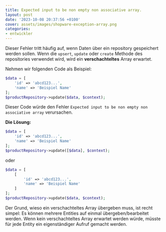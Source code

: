 ```yaml
---
title: Expected input to be non empty non associative array.
layout: post
date: '2023-10-08 20:37:56 +0100'
cover: assets/images/shopware-exception-array.png
categories:
- entwickler
---
```


Dieser Fehler tritt häufig auf, wenn Daten über ein repository gespeichert werden sollen. Wenn die `upsert`, `update` oder `create` Methode des repositories verwendet wird, wird ein **verschachteltes** Array erwartet.

Nehmen wir folgenden Code als Beispiel:

```php
$data = [
    'id' => 'abcd123...',
    'name' => 'Beispiel Name'
];
$productRepository->update($data, $context);
```

Dieser Code würde den Fehler `Expected input to be non empty non associative array` verursachen.

**Die Lösung:**

```php
$data = [
    'id' => 'abcd123...',
    'name' => 'Beispiel Name'
];
$productRepository->update([$data], $context);
```

oder

```php
$data = [
    [
        'id' => 'abcd123...',
        'name' => 'Beispiel Name'
    ]
];
$productRepository->update($data, $context);
```

Der Grund, wieso ein verschachteltes Array übergeben muss, ist recht simpel:
Es können mehrere Entities auf einmal übergeben/bearbeitet werden.
Wenn kein verschachteltes Array erwartet werden würde, müsste für jede Entity ein eigenständiger Aufruf gemacht werden.
